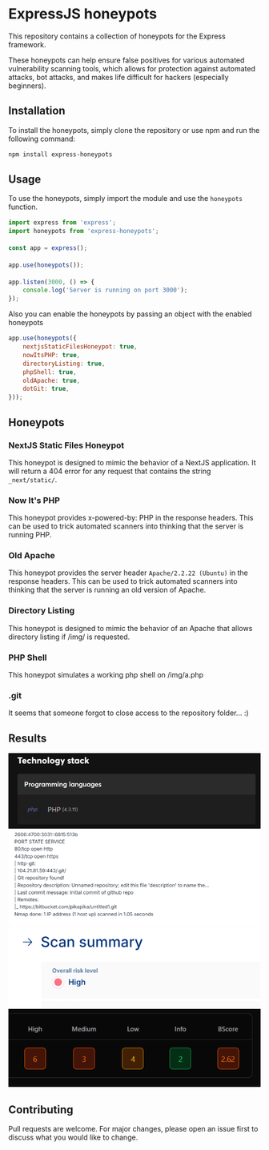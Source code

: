# ExpressJS honeypots

This repository contains a collection of honeypots for the Express framework. 

These honeypots can help ensure false positives for various automated vulnerability scanning tools, which allows for protection against automated attacks, bot attacks, and makes life difficult for hackers (especially beginners). 

## Installation

To install the honeypots, simply clone the repository or use npm and run the following command:

```bash
npm install express-honeypots
```

## Usage

To use the honeypots, simply import the module and use the `honeypots` function. 

```javascript
import express from 'express';
import honeypots from 'express-honeypots';    

const app = express();

app.use(honeypots());

app.listen(3000, () => {
    console.log('Server is running on port 3000');
});
```

Also you can enable the honeypots by passing an object with the enabled honeypots

```javascript
app.use(honeypots({
    nextjsStaticFilesHoneypot: true,
    nowItsPHP: true,
    directoryListing: true,
    phpShell: true,
    oldApache: true,
    dotGit: true,
}));
```

## Honeypots
### NextJS Static Files Honeypot
This honeypot is designed to mimic the behavior of a NextJS application. It will return a 404 error for any request that contains the string `_next/static/`.

### Now It's PHP
This honeypot provides x-powered-by: PHP in the response headers. This can be used to trick automated scanners into thinking that the server is running PHP.

### Old Apache
This honeypot provides the server header `Apache/2.2.22 (Ubuntu)` in the response headers. This can be used to trick automated scanners into thinking that the server is running an old version of Apache.

### Directory Listing
This honeypot is designed to mimic the behavior of an Apache that allows directory listing if /img/ is requested.

### PHP Shell
This honeypot simulates a working php shell on /img/a.php

### .git
It seems that someone forgot to close access to the repository folder... :)

## Results

![img.png](img.png) ![img_1.png](img_1.png) ![img_2.png](img_2.png) ![img_3.png](img_3.png)

## Contributing

Pull requests are welcome. For major changes, please open an issue first to discuss what you would like to change.
